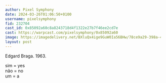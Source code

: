 ```yaml
---
author: Pixel Symphony
date: 2024-03-26T01:06:50+0100
username: pixelsymphony
fid: 232704
cast_id: 0x85092a60c8a8243718d4f1322e27b7f46ee2cd7e
cast: https://warpcast.com/pixelsymphony/0x85092a60
image: https://imagedelivery.net/BXluQx4ige9GuW0Ia56BHw/78ce9a29-398a-498a-b8a4-bdb7c7229b00/original
layout: post
---
```

Edgard Braga. 1963.   
  
sim = yes  
não = no  
um = a  

<img src='https://imagedelivery.net/BXluQx4ige9GuW0Ia56BHw/78ce9a29-398a-498a-b8a4-bdb7c7229b00/original' alt='' referrerpolicy='no-referrer'/>